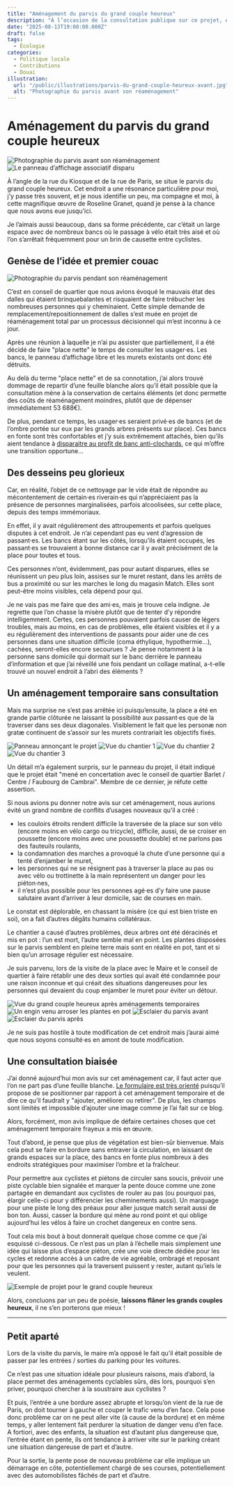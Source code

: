 ```yaml
---
title: "Aménagement du parvis du grand couple heureux"
description: "À l’occasion de la consultation publique sur ce projet, esquisse de ce qu’une vision de l’aménagement écologique de la ville peut apporter."
date: "2025-08-13T19:00:00.000Z"
draft: false
tags:
  - Écologie
categories:
  - Politique locale
  - Contributions
  - Douai
illustration:
  url: "/public/illustrations/parvis-du-grand-couple-heureux-avant.jpg"
  alt: "Photographie du parvis avant son réaménagement"
---
```


# Aménagement du parvis du grand couple heureux

![Photographie du parvis avant son réaménagement](/public/illustrations/parvis-du-grand-couple-heureux-avant.jpg)
![Le panneau d’affichage associatif disparu](/public/illustrations/affichage-associatif-rue-du-kiosque-douai.jpg)

À l’angle de la rue du Kiosque et de la rue de Paris, se situe le parvis du grand couple heureux. Cet endroit a une résonance particulière pour moi, j’y passe très souvent, et je nous identifie un peu, ma compagne et moi, à cette magnifique œuvre de Roseline Granet, quand je pense à la chance que nous avons eue jusqu’ici.

Je l’aimais aussi beaucoup, dans sa forme précédente, car c’était un large espace avec de nombreux bancs où le passage à vélo était très aisé et où l’on s’arrêtait fréquemment pour un brin de causette entre cyclistes.

## Genèse de l’idée et premier couac

![Photographie du parvis pendant son réaménagement](/public/illustrations/parvis-du-grand-couple-heureux-pendant.jpg "🖼️➡️")

C’est en conseil de quartier que nous avions évoqué le mauvais état des dalles qui étaient brinquebalantes et risquaient de faire trébucher les nombreuses personnes qui y cheminaient. Cette simple demande de remplacement/repositionnement de dalles s’est muée en projet de réaménagement total par un processus décisionnel qui m’est inconnu à ce jour.

Après une réunion à laquelle je n’ai pu assister que partiellement, il a été décidé de faire "place nette" le temps de consulter les usager·es. Les bancs, le panneau d’affichage libre et les murets existants ont donc été détruits.

Au delà du terme "place nette" et de sa connotation, j’ai alors trouvé dommage de repartir d’une feuille blanche alors qu’il était possible que la consultation mène à la conservation de certains éléments (et donc permette des coûts de réaménagement moindres, plutôt que de dépenser immédiatement 53 688€).

De plus, pendant ce temps, les usager·es seraient privé·es de bancs (et de l’ombre portée sur eux par les grands arbres présents sur place). Ces bancs en fonte sont très confortables et j’y suis extrêmement attachés, bien qu’ils aient tendance à [disparaitre au profit de banc anti-clochards](./amenagement-de-la-ville-creons-les-possibles#controler-ou-rendre-possible), ce qui m’offre une transition opportune…

## Des desseins peu glorieux

Car, en réalité, l’objet de ce nettoyage par le vide était de répondre au mécontentement de certain·es riverain·es qui n’appréciaient pas la présence de personnes marginalisées, parfois alcoolisées, sur cette place, depuis des temps immémoriaux.

En effet, il y avait régulièrement des attroupements et parfois quelques disputes à cet endroit. Je n’ai cependant pas eu vent d’agression de passant·es. Les bancs étant sur les côtés, lorsqu’ils étaient occupés, les passant·es se trouvaient à bonne distance car il y avait précisément de la place pour toutes et tous.

Ces personnes n’ont, évidemment, pas pour autant disparues, elles se réunissent un peu plus loin, assises sur le muret restant, dans les arrêts de bus a proximité ou sur les marches le long du magasin Match. Elles sont peut-être moins visibles, cela dépend pour qui.

Je ne vais pas me faire que des ami·es, mais je trouve cela indigne. Je regrette que l’on chasse la misère plutôt que de tenter d’y répondre intelligemment. Certes, ces personnes pouvaient parfois causer de légers troubles, mais au moins, en cas de problèmes, elle étaient visibles et il y a eu régulièrement des interventions de passants pour aider une de ces personnes dans une situation difficile (coma éthylique, hypothermie…), cachées, seront-elles encore secourues ? Je pense notamment à la personne sans domicile qui dormait sur le banc derrière le panneau d’information et que j’ai réveillé une fois pendant un collage matinal, a-t-elle trouvé un nouvel endroit à l’abri des éléments ?

## Un aménagement temporaire sans consultation

Mais ma surprise ne s’est pas arrêtée ici puisqu’ensuite, la place a été en grande partie clôturée ne laissant la possibilité aux passant·es que de la traverser dans ses deux diagonales. Visiblement le fait que les personæ non gratæ continuent de s’assoir sur les murets contrariait les objectifs fixés.

![Panneau annonçant le projet](/public/illustrations/parvis-du-grand-couple-heureux-panneau-projet.jpg)
![Vue du chantier 1](/public/illustrations/parvis-du-grand-couple-heureux-vue-chantier-1.jpg)
![Vue du chantier 2](/public/illustrations/parvis-du-grand-couple-heureux-vue-chantier-2.jpg)
![Vue du chantier 3](/public/illustrations/parvis-du-grand-couple-heureux-vue-chantier-3.jpg)

Un détail m’a également surpris, sur le panneau du projet, il était indiqué que le projet était "mené en concertation avec le conseil de quartier Barlet / Centre / Faubourg de Cambrai". Membre de ce dernier, je réfute cette assertion.

Si nous avions pu donner notre avis sur cet aménagement, nous aurions évité un grand nombre de conflits d’usages nouveaux qu’il a créé :
- les couloirs étroits rendent difficile la traversée de la place sur son vélo (encore moins en vélo cargo ou tricycle), difficile, aussi, de se croiser en poussette (encore moins avec une poussette double) et ne parlons pas des fauteuils roulants,
- la condamnation des marches a provoqué la chute d’une personne qui a tenté d’enjamber le muret,
- les personnes qui ne se résignent pas à traverser la place au pas ou avec vélo ou trottinette à la main représentent un danger pour les piéton·nes,
- il n’est plus possible pour les personnes agé·es d’y faire une pause salutaire avant d’arriver à leur domicile, sac de courses en main.

Le constat est déplorable, en chassant la misère (ce qui est bien triste en soi), on a fait d’autres dégâts humains collatéraux.

Le chantier a causé d’autres problèmes, deux arbres ont été déracinés et mis en pot : l’un est mort, l’autre semble mal en point. Les plantes disposées sur le parvis semblent en pleine terre mais sont en réalité en pot, tant et si bien qu’un arrosage régulier est nécessaire.

Je suis parvenu, lors de la visite de la place avec le Maire et le conseil de quartier à faire rétablir une des deux sorties qui avait été condamnée pour une raison inconnue et qui créait des situations dangereuses pour les personnes qui devaient du coup enjamber le muret pour éviter un détour.

![Vue du grand couple heureux après aménagements temporaires](/public/illustrations/parvis-du-grand-couple-heureux-apres.jpg)
![Un engin venu arroser les plantes en pot](/public/illustrations/engin-pour-arrosage-plantes.jpg)
![Esclaier du parvis avant](/public/illustrations/escalier-parvis-avant.jpg)
![Esclaier du parvis après](/public/illustrations/escalier-parvis-apres.jpg)

Je ne suis pas hostile à toute modification de cet endroit mais j’aurai aimé que nous soyons consulté·es en amont de toute modification.

## Une consultation biaisée

J’ai donné aujourd’hui mon avis sur cet aménagement car, il faut acter que l’on ne part pas d’une feuille blanche. [Le formulaire est très orienté](https://drive.google.com/file/d/1xo2ggFaTOLc88cASCFCEpIqTQK5d7ZxX/view?usp=sharing) puisqu’il propose de se positionner par rapport à cet aménagement temporaire et de dire ce qu’il faudrait y "ajouter, améliorer ou retirer". De plus, les champs sont limités et impossible d’ajouter une image comme je l’ai fait sur ce blog.

Alors, forcément, mon avis implique de défaire certaines choses que cet aménagement temporaire frayeux a mis en œuvre.

Tout d’abord, je pense que plus de végétation est bien-sûr bienvenue. Mais cela peut se faire en bordure sans entraver la circulation, en laissant de grands espaces sur la place, des bancs en fonte plus nombreux à des endroits stratégiques pour maximiser l’ombre et la fraîcheur.

Pour permettre aux cyclistes et piétons de circuler sans soucis, prévoir une piste cyclable bien signalée et marquer la pente douce comme une zone partagée en demandant aux cyclistes de rouler au pas (ou pourquoi pas, élargir celle-ci pour y différencier les cheminements aussi). Un marquage pour une piste le long des préaux pour aller jusque match serait aussi de bon ton. Aussi, casser la bordure qui mène au rond point et qui oblige aujourd’hui les vélos à faire un crochet dangereux en contre sens.

Tout cela mis bout à bout donnerait quelque chose comme ce que j’ai esquissé ci-dessous. Ce n’est pas un plan à l’échelle mais simplement une idée qui laisse plus d’espace piéton, crée une voie directe dédiée pour les cycles et redonne accès à un cadre de vie agréable, ombragé et reposant pour que les personnes qui la traversent puissent y rester, autant qu’iels le veulent.

![Exemple de projet pour le grand couple heureux](/public/illustrations/parvis-du-grand-couple-heureux-projet.jpg)

Alors, concluons par un peu de poésie, **laissons flâner les grands couples heureux**, il ne s’en porterons que mieux !

---

## Petit aparté

Lors de la visite du parvis, le maire m’a opposé le fait qu’il était possible de passer par les entrées / sorties du parking pour les voitures.

Ce n’est pas une situation idéale pour plusieurs raisons, mais d’abord, la place permet des aménagements cyclables sûrs, dès lors, pourquoi s’en priver, pourquoi chercher à la soustraire aux cyclistes ?

Et puis, l’entrée a une bordure assez abrupte et lorsqu’on vient de la rue de Paris, on doit tourner à gauche et couper le trafic venu d’en face. Cela pose donc problème car on ne peut aller vite (à cause de la bordure) et en même temps, y aller lentement fait perdurer la situation de danger venu d’en face. A fortiori, avec des enfants, la situation est d’autant plus dangereuse que, l’entrée étant en pente, ils ont tendance à arriver vite sur le parking créant une situation dangereuse de part et d’autre.

Pour la sortie, la pente pose de nouveau problème car elle implique un démarrage en côte, potentiellement chargé de ses courses, potentiellement avec des automobilistes fâchés de part et d’autre.
